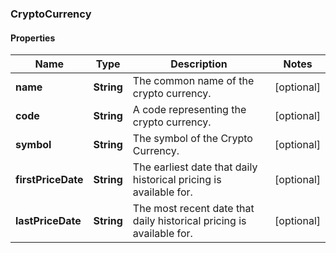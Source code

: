 
### CryptoCurrency

#### Properties
Name | Type | Description | Notes
------------ | ------------- | ------------- | -------------
**name** | **String** | The common name of the crypto currency. |  [optional]
**code** | **String** | A code representing the crypto currency. |  [optional]
**symbol** | **String** | The symbol of the Crypto Currency. |  [optional]
**firstPriceDate** | **String** | The earliest date that daily historical pricing is available for. |  [optional]
**lastPriceDate** | **String** | The most recent date that daily historical pricing is available for. |  [optional]



